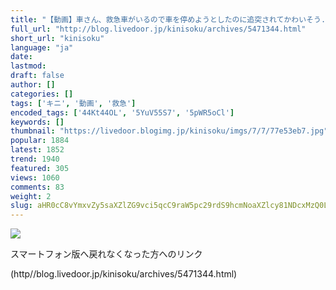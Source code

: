```yaml
---
title: "【動画】車さん、救急車がいるので車を停めようとしたのに追突されてかわいそう...："
full_url: "http://blog.livedoor.jp/kinisoku/archives/5471344.html"
short_url: "kinisoku"
language: "ja"
date: 
lastmod: 
draft: false
author: []
categories: []
tags: ['キニ', '動画', '救急']
encoded_tags: ['44Kt44OL', '5YuV55S7', '5pWR5oCl']
keywords: []
thumbnail: "https://livedoor.blogimg.jp/kinisoku/imgs/7/7/77e53eb7.jpg"
popular: 1884
latest: 1852
trend: 1940
featured: 305
views: 1060
comments: 83
weight: 2
slug: aHR0cC8vYmxvZy5saXZlZG9vci5qcC9raW5pc29rdS9hcmNoaXZlcy81NDcxMzQ0Lmh0bWw=
---
```


![](https://livedoor.blogimg.jp/kinisoku/imgs/7/7/77e53eb7.jpg)

<div><p class='sidetitle'>スマートフォン版へ戻れなくなった方へのリンク</p> </div>

(http//blog.livedoor.jp/kinisoku/archives/5471344.html)
